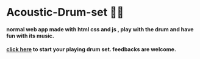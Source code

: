 # Acoustic-Drum-set 🥁🥁
#### normal web app made with html css and js , play with the drum and have fun with its music.
#### [click here](https://acoustic-drum-set.netlify.app) to start your playing drum set. feedbacks are welcome.
